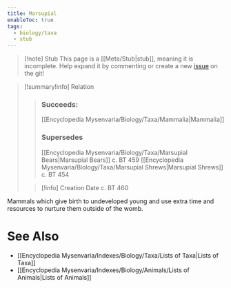 ```yaml
---
title: Marsupial
enableToc: true
tags:
  - biology/taxa
  - stub
---
```


> [!note] Stub
> This page is a [[Meta/Stub|stub]], meaning it is incomplete. Help expand it by commenting or create a new [issue](https://github.com/RagtimeGal/quartz--encyclopedia-mysenvaria/issues/new/choose) on the git!


> [!summary[](Meta/Stubs.md)!info] Relation
> > ### Succeeds:
> > [[Encyclopedia Mysenvaria/Biology/Taxa/Mammalia|Mammalia]]
> > ### Supersedes 
> > [[Encyclopedia Mysenvaria/Biology/Taxa/Marsupial Bears|Marsupial Bears]] c. BT 459
> > [[Encyclopedia Mysenvaria/Biology/Taxa/Marsupial Shrews|Marsupial Shrews]] c. BT 454
>
> > [!info] Creation Date
> > c. BT 460

Mammals which give birth to undeveloped young and use extra time and resources to nurture them outside of the womb.

# See Also
- [[Encyclopedia Mysenvaria/Indexes/Biology/Taxa/Lists of Taxa|Lists of Taxa]]
- [[Encyclopedia Mysenvaria/Indexes/Biology/Animals/Lists of Animals|Lists of Animals]]
